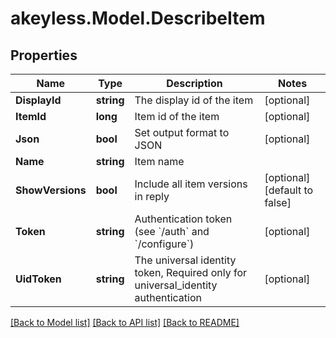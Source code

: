 # akeyless.Model.DescribeItem

## Properties

Name | Type | Description | Notes
------------ | ------------- | ------------- | -------------
**DisplayId** | **string** | The display id of the item | [optional] 
**ItemId** | **long** | Item id of the item | [optional] 
**Json** | **bool** | Set output format to JSON | [optional] 
**Name** | **string** | Item name | 
**ShowVersions** | **bool** | Include all item versions in reply | [optional] [default to false]
**Token** | **string** | Authentication token (see &#x60;/auth&#x60; and &#x60;/configure&#x60;) | [optional] 
**UidToken** | **string** | The universal identity token, Required only for universal_identity authentication | [optional] 

[[Back to Model list]](../README.md#documentation-for-models) [[Back to API list]](../README.md#documentation-for-api-endpoints) [[Back to README]](../README.md)

